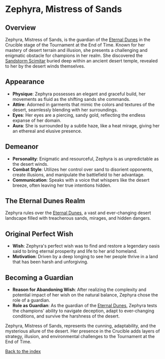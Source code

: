 # Zephyra, Mistress of Sands

## Overview
Zephyra, Mistress of Sands, is the guardian of the [Eternal Dunes](/locations#4-the-eternal-dunes) in the Crucible stage of the Tournament at the End of Time. Known for her mastery of desert terrain and illusion, she presents a challenging and enigmatic obstacle for champions in her realm.
She discovered the [Sandstorm Scimitar](/items#sandstorm-scimitar) buried deep within an ancient desert temple, revealed to her by the desert winds themselves.

## Appearance
- **Physique**: Zephyra possesses an elegant and graceful build, her movements as fluid as the shifting sands she commands.
- **Attire**: Adorned in garments that mimic the colors and textures of the desert, seamlessly blending with her surroundings.
- **Eyes**: Her eyes are a piercing, sandy gold, reflecting the endless expanse of her domain.
- **Aura**: She is surrounded by a subtle haze, like a heat mirage, giving her an ethereal and elusive presence.

## Demeanor
- **Personality**: Enigmatic and resourceful, Zephyra is as unpredictable as the desert winds.
- **Combat Style**: Utilizes her control over sand to disorient opponents, create illusions, and manipulate the battlefield to her advantage.
- **Communication**: Speaks with a voice that whispers like the desert breeze, often leaving her true intentions hidden.

## The Eternal Dunes Realm
Zephyra rules over the [Eternal Dunes](/locations#4-the-eternal-dunes), a vast and ever-changing desert landscape filled with treacherous sands, mirages, and hidden dangers.

## Original Perfect Wish
- **Wish**: Zephyra's perfect wish was to find and restore a legendary oasis said to bring eternal prosperity and life to her arid homeland.
- **Motivation**: Driven by a deep longing to see her people thrive in a land that has been harsh and unforgiving.

## Becoming a Guardian
- **Reason for Abandoning Wish**: After realizing the complexity and potential impact of her wish on the natural balance, Zephyra chose the role of a guardian.
- **Role as Guardian**: As the guardian of the [Eternal Dunes](/locations#4-the-eternal-dunes), Zephyra tests the champions' ability to navigate deception, adapt to ever-changing conditions, and survive the harshness of the desert.

Zephyra, Mistress of Sands, represents the cunning, adaptability, and the mysterious allure of the desert. Her presence in the Crucible adds layers of strategy, illusion, and environmental challenges to the Tournament at the End of Time.

[Back to the index](/index#index)